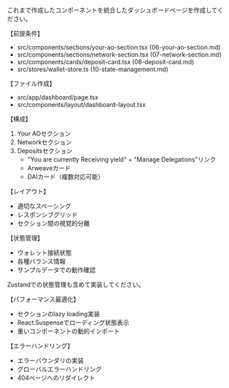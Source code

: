これまで作成したコンポーネントを統合したダッシュボードページを作成してください。

【前提条件】

- src/components/sections/your-ao-section.tsx (06-your-ao-section.md)
- src/components/sections/network-section.tsx (07-network-section.md)
- src/components/cards/deposit-card.tsx (08-deposit-card.md)
- src/stores/wallet-store.ts (10-state-management.md)

【ファイル作成】

- src/app/dashboard/page.tsx
- src/components/layout/dashboard-layout.tsx

【構成】

1. Your AOセクション
2. Networkセクション
3. Depositsセクション
   - "You are currently Receiving yield" + "Manage Delegations"リンク
   - Arweaveカード
   - DAIカード（複数対応可能）

【レイアウト】

- 適切なスペーシング
- レスポンシブグリッド
- セクション間の視覚的分離

【状態管理】

- ウォレット接続状態
- 各種バランス情報
- サンプルデータでの動作確認

Zustandでの状態管理も含めて実装してください。

【パフォーマンス最適化】

- セクションのlazy loading実装
- React.Suspenseでローディング状態表示
- 重いコンポーネントの動的インポート

【エラーハンドリング】

- エラーバウンダリの実装
- グローバルエラーハンドリング
- 404ページへのリダイレクト

